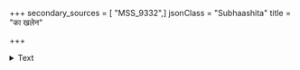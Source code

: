 +++
secondary_sources = [ "MSS_9332",]
jsonClass = "Subhaashita"
title = "का खलेन"

+++

<details><summary>Text</summary>

का खलेन सह स्पर्धा सज्जनस्याभिमानिनः।  
भाषणं भीषणं साधु दूषणं यस्य भूषणम्॥
</details>

